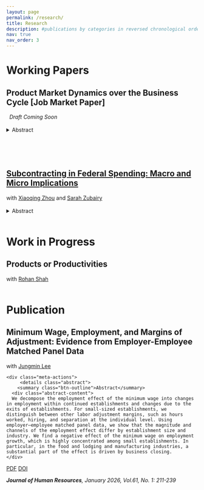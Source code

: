 ```yaml
---
layout: page
permalink: /research/
title: Research
description: #publications by categories in reversed chronological order. generated by jekyll-scholar.
nav: true
nav_order: 3
---
```


<!-- _pages/research.md -->
<div class="publications">

  <h1>Working Papers</h1>

  <h2>Product Market Dynamics over the Business Cycle <span class="subtitle">[Job Market Paper]</span>
  </h2>
  <i>&nbsp;&nbsp;Draft Coming Soon</i>
  <br><br>

  <details class="abstract">
    <summary class="btn-outline">Abstract</summary>
    <div>
      This paper examines the interaction between product entry/exit and consumer demand over the business cycle. I develop a model of product market dynamics featuring endogenous choices of producers and consumers within a unified framework. Utilizing micro-level scanner data, the study estimates the model to capture the responses of producers and consumers during the Great Recession. The findings reveal that producers react to negative demand shocks by reducing entries and increasing exits, with these responses varying according to the underlying consumer demand structure. These heterogeneous reactions intensify welfare losses and amplify the adverse effects of the business cycle, particularly for low-quality products. By exploring the diverse characteristics of products and their impacts, this research highlights the significant role of endogenous choices in shaping aggregate economic outcomes.
    </div>
  </details>

  <br><br><br>

  <h2>
    <a href="https://geumbipark.github.io/assets/pdf/PZZ_subcontracting_27Aug2025.pdf" target="_blank">
      Subcontracting in Federal Spending: Macro and Micro Implications
    </a>
  </h2>
  with
  <a href="https://sites.google.com/a/umich.edu/xqzhou/home?authuser=0" target="_blank">Xiaoqing Zhou</a>
  and
  <a href="https://sites.google.com/site/sarahzubairy/home?authuser=0" target="_blank">Sarah Zubairy</a>
  <br><br>

  <details class="abstract">
    <summary class="btn-outline">Abstract</summary>
    <div>
      This paper studies the critical but underexplored role of subcontracting in shaping the spatial and firm-level effects of federal defense spending. Leveraging newly available data on defense subcontract awards since 2011 and linking them to NETS establishment-level data, we track prime–subcontractor relationships across counties and industries and over time. We document that subcontracting results in widespread geographic relocation of federal dollars, and accounting for these flows leads to local fiscal multipliers that are nearly 20% larger than conventional estimates, based solely on prime contracts location. While subcontracting broadens the spatial reach of federal spending, its average local impact is smaller than that of prime contracts. Establishment-level evidence shows that both prime and subcontract awards increase employment and sales, but the effects for subcontractors are weaker and less persistent, likely due to the shorter and less stable nature of subcontracting relationships. The weaker multiplier effects of subcontracting also reflects the skewed distribution of subcontracts: large manufacturing firms, which are less responsive on the margin, receive a disproportionate share. In contrast, service-sector and smaller firms exhibit stronger and more persistent employment responses but are underrepresented among subcontractors.
    </div>
  </details>

  <br>

  <h1>Work in Progress</h1>

  <h2>Products or Productivities</h2>
  with
  <a href="https://sites.google.com/view/rohan-shah/home?authuser=0" target="_blank">Rohan Shah</a>
  <br><br>

  <h1>Publication</h1>

  <h2>Minimum Wage, Employment, and Margins of Adjustment: Evidence from Employer-Employee Matched Panel Data</h2>

  <div class="meta-row">
    <div class="meta-left">
      with
      <a href="https://sites.google.com/view/jungminlee71/home?authuser=0" target="_blank">Jungmin Lee</a>
    </div>
    
    <div class="meta-actions">
         <details class="abstract">
        <summary class="btn-outline">Abstract</summary>
      <div class="abstract-content">
      We decompose the employment effect of the minimum wage into changes in employment within continued establishments and changes due to the exits of establishments. For small-sized establishments, we distinguish between other labor adjustment margins, such as hours worked, hiring, and separation at the individual level. Using employer–employee matched panel data, we show that the magnitude and channels of the employment effect differ by establishment size and industry. We find a negative effect of the minimum wage on employment growth, which is highly concentrated among small establishments. In particular, in the food and lodging and manufacturing industries, a substantial part of the effect is driven by business closing.
    </div>
  </details>
      <a href="/assets/pdf/Jungmin_Lee-Geumbi_Park-Final Manuscript w Appendix.pdf" class="btn-outline" target="_blank">PDF</a>
      <a href="https://doi.org/10.3368/jhr.0820-11082R3" class="btn-outline" target="_blank">DOI</a>
    </div>
  </div>

  <i><b>Journal of Human Resources</b>, January 2026, Vol.61, No. 1: 211-239</i>
  <br>



</div>
